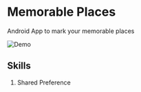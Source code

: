 # Memorable Places

Android App to mark your memorable places


![Demo](screencast/memorablePlaces.gif)

## Skills
1. Shared Preference